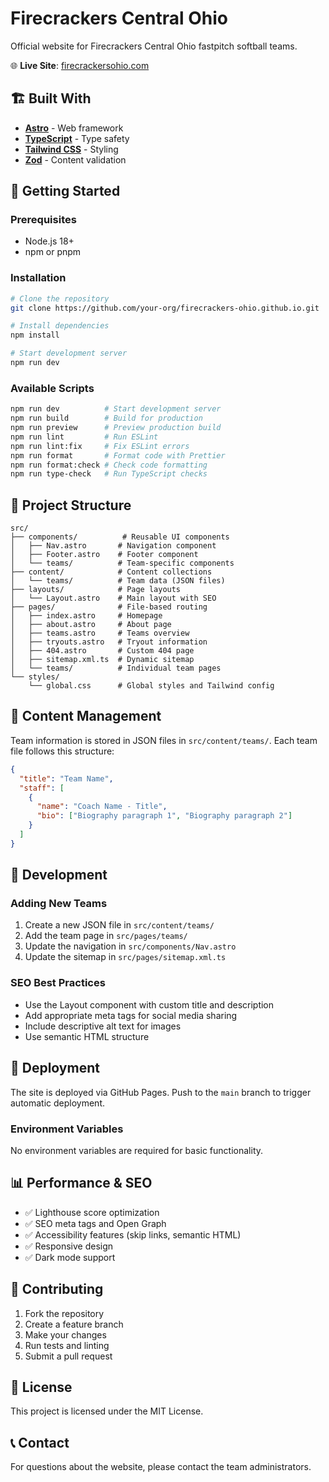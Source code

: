 # Firecrackers Central Ohio

Official website for Firecrackers Central Ohio fastpitch softball teams.

🌐 **Live Site**: [firecrackersohio.com](https://firecrackersohio.com)

## 🏗️ Built With

- **[Astro](https://astro.build)** - Web framework
- **[TypeScript](https://www.typescriptlang.org)** - Type safety
- **[Tailwind CSS](https://tailwindcss.com)** - Styling
- **[Zod](https://zod.dev)** - Content validation

## 🚀 Getting Started

### Prerequisites

- Node.js 18+
- npm or pnpm

### Installation

```bash
# Clone the repository
git clone https://github.com/your-org/firecrackers-ohio.github.io.git

# Install dependencies
npm install

# Start development server
npm run dev
```

### Available Scripts

```bash
npm run dev          # Start development server
npm run build        # Build for production
npm run preview      # Preview production build
npm run lint         # Run ESLint
npm run lint:fix     # Fix ESLint errors
npm run format       # Format code with Prettier
npm run format:check # Check code formatting
npm run type-check   # Run TypeScript checks
```

## 📁 Project Structure

```
src/
├── components/          # Reusable UI components
│   ├── Nav.astro       # Navigation component
│   ├── Footer.astro    # Footer component
│   └── teams/          # Team-specific components
├── content/            # Content collections
│   └── teams/          # Team data (JSON files)
├── layouts/            # Page layouts
│   └── Layout.astro    # Main layout with SEO
├── pages/              # File-based routing
│   ├── index.astro     # Homepage
│   ├── about.astro     # About page
│   ├── teams.astro     # Teams overview
│   ├── tryouts.astro   # Tryout information
│   ├── 404.astro       # Custom 404 page
│   ├── sitemap.xml.ts  # Dynamic sitemap
│   └── teams/          # Individual team pages
└── styles/
    └── global.css      # Global styles and Tailwind config
```

## 🎨 Content Management

Team information is stored in JSON files in `src/content/teams/`. Each team file follows this structure:

```json
{
  "title": "Team Name",
  "staff": [
    {
      "name": "Coach Name - Title",
      "bio": ["Biography paragraph 1", "Biography paragraph 2"]
    }
  ]
}
```

## 🔧 Development

### Adding New Teams

1. Create a new JSON file in `src/content/teams/`
2. Add the team page in `src/pages/teams/`
3. Update the navigation in `src/components/Nav.astro`
4. Update the sitemap in `src/pages/sitemap.xml.ts`

### SEO Best Practices

- Use the Layout component with custom title and description
- Add appropriate meta tags for social media sharing
- Include descriptive alt text for images
- Use semantic HTML structure

## 🚀 Deployment

The site is deployed via GitHub Pages. Push to the `main` branch to trigger automatic deployment.

### Environment Variables

No environment variables are required for basic functionality.

## 📊 Performance & SEO

- ✅ Lighthouse score optimization
- ✅ SEO meta tags and Open Graph
- ✅ Accessibility features (skip links, semantic HTML)
- ✅ Responsive design
- ✅ Dark mode support

## 🤝 Contributing

1. Fork the repository
2. Create a feature branch
3. Make your changes
4. Run tests and linting
5. Submit a pull request

## 📝 License

This project is licensed under the MIT License.

## 📞 Contact

For questions about the website, please contact the team administrators.
